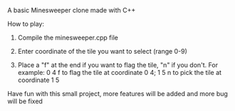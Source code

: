 A basic Minesweeper clone made with C++

How to play:

1. Compile the minesweeper.cpp file

2. Enter coordinate of the tile you want to select (range 0-9)

3. Place a "f" at the end if you want to flag the tile, "n" if you don't. For example: 0 4 f to flag the tile at coordinate 0 4; 1 5 n to pick the tile at coordinate 1 5 

Have fun with this small project, more features will be added and more bug will be fixed 

